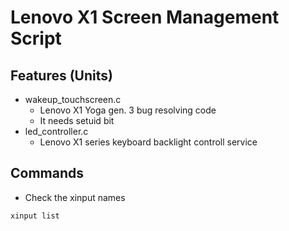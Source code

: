 # Lenovo X1 Screen Management Script

## Features (Units)
- wakeup\_touchscreen.c
  - Lenovo X1 Yoga gen. 3 bug resolving code
  - It needs setuid bit
- led\_controller.c
  - Lenovo X1 series keyboard backlight controll service

## Commands
- Check the xinput names
```bash
xinput list
```
